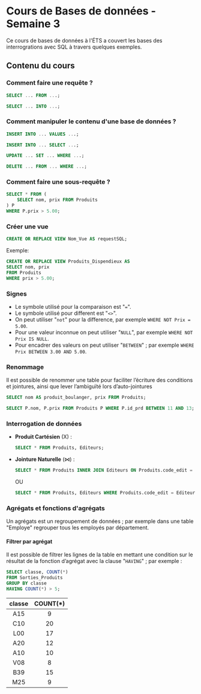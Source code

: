 # Cours de Bases de données - Semaine 3
Ce cours de bases de données à l'ÉTS a couvert les bases des interrogrations avec SQL à travers quelques exemples.

## Contenu du cours

### Comment faire une requête ?

```sql
SELECT ... FROM ...;
```

```sql
SELECT ... INTO ...;
```

### Comment manipuler le contenu d'une base de données ?

```sql
INSERT INTO ... VALUES ...;
```

```sql
INSERT INTO ... SELECT ...;
```

```sql
UPDATE ... SET ... WHERE ...;
```

```sql
DELETE ... FROM ... WHERE ...;
```


### Comment faire une sous-requête ?

```sql
SELECT * FROM (
    SELECT nom, prix FROM Produits
) P
WHERE P.prix > 5.00;
```

### Créer une vue

```sql
CREATE OR REPLACE VIEW Nom_Vue AS requestSQL;
```

Exemple:

```sql
CREATE OR REPLACE VIEW Produits_Dispendieux AS
SELECT nom, prix
FROM Produits
WHERE prix > 5.00;
```

### Signes

* Le symbole utilisé pour la comparaison est "`=`".
* Le symbole utilisé pour different est "`<>`".
* On peut utiliser "`not`" pour la difference, par exemple `WHERE NOT Prix = 5.00`.
* Pour une valeur inconnue on peut utiliser "`NULL`", par exemple `WHERE NOT Prix IS NULL`.
* Pour encadrer des valeurs on peut utiliser "`BETWEEN`" ; par exemple `WHERE Prix BETWEEN 3.00 AND 5.00`.

### Renommage

Il est possible de renommer une table pour faciliter l’écriture des conditions et jointures, ainsi que lever l’ambiguïté lors d’auto-jointures

```sql
SELECT nom AS produit_boulanger, prix FROM Produits;
```

```sql
SELECT P.nom, P.prix FROM Produits P WHERE P.id_prd BETWEEN 11 AND 13;
```

### Interrogation de données

* **Produit Cartésien** (X) : 
    ```sql
    SELECT * FROM Produits, Editeurs;
    ```
* **Jointure Naturelle** (⋈) : 
    ```sql
    SELECT * FROM Produits INNER JOIN Editeurs ON Produits.code_edit = Editeurs.code;
    ```
    OU
    ```sql
    SELECT * FROM Produits, Editeurs WHERE Produits.code_edit = Editeurs.code;
    ```

### Agrégats et fonctions d'agrégats

Un agrégats est un regroupement de données ; par exemple dans une table "Employe" regrouper tous les employés par département.


#### Filtrer par agrégat

Il est possible de filtrer les lignes de la table en mettant une condition sur le résultat de la fonction d’agrégat avec la clause "`HAVING`" ; par exemple :

```sql
SELECT classe, COUNT(*)
FROM Sorties_Produits
GROUP BY classe
HAVING COUNT(*) > 5;
```

| classe | COUNT(*) |
| :---: | :---: |
| A15 | 9 |
| C10 | 20 |
| L00 | 17 |
| A20 | 12 |
| A10 | 10 |
| V08 | 8 |
| B39 | 15 |
| M25 | 9 |
